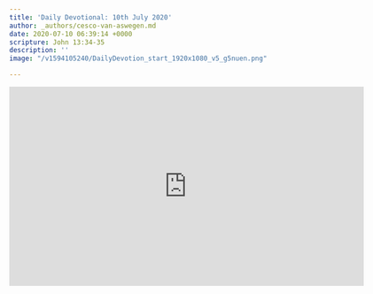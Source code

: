 ```yaml
---
title: 'Daily Devotional: 10th July 2020'
author: _authors/cesco-van-aswegen.md
date: 2020-07-10 06:39:14 +0000
scripture: John 13:34-35
description: ''
image: "/v1594105240/DailyDevotion_start_1920x1080_v5_g5nuen.png"

---
```

<iframe src="https://player.vimeo.com/video/436921326" width="640" height="360" frameborder="0" allow="autoplay; fullscreen" allowfullscreen></iframe>